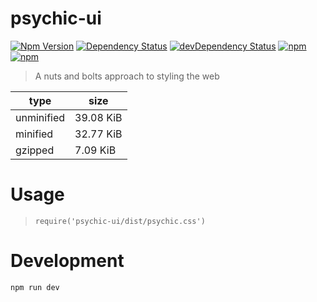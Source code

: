 # psychic-ui

[![Npm Version](https://img.shields.io/npm/v/psychic-ui.svg)](https://www.npmjs.com/package/psychic-ui)
[![Dependency Status](https://david-dm.org/gabrielcsapo/psychic-ui.svg)](https://david-dm.org/gabrielcsapo/psychic-ui)
[![devDependency Status](https://david-dm.org/gabrielcsapo/psychic-ui/dev-status.svg)](https://david-dm.org/gabrielcsapo/psychic-ui#info=devDependencies)
[![npm](https://img.shields.io/npm/dt/psychic-ui.svg)]()
[![npm](https://img.shields.io/npm/dm/psychic-ui.svg)]()

> A nuts and bolts approach to styling the web

| type | size |
|------|------|
| unminified| 39.08 KiB |
| minified | 32.77 KiB |
| gzipped | 7.09 KiB |

# Usage

> `require('psychic-ui/dist/psychic.css')`

# Development

```
npm run dev
```

